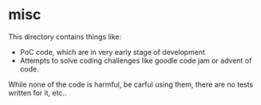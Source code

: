 misc
====

This directory contains things like:
* PoC code, which are in very early stage of development
* Attempts to solve coding challenges like goodle code jam or advent of code.

While none of the code is harmful, be carful using them, there are no tests
written for it, etc..
